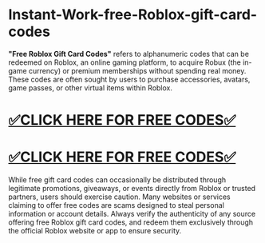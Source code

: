 # Instant-Work-free-Roblox-gift-card-codes
**"Free Roblox Gift Card Codes"** refers to alphanumeric codes that can be redeemed on Roblox, an online gaming platform, to acquire Robux (the in-game currency) or premium memberships without spending real money. These codes are often sought by users to purchase accessories, avatars, game passes, or other virtual items within Roblox.

# [✅CLICK HERE FOR FREE CODES✅](https://streaminglivego.xyz/c/roblxxxee)

# [✅CLICK HERE FOR FREE CODES✅](https://streaminglivego.xyz/c/roblxxxee)

While free gift card codes can occasionally be distributed through legitimate promotions, giveaways, or events directly from Roblox or trusted partners, users should exercise caution. Many websites or services claiming to offer free codes are scams designed to steal personal information or account details. Always verify the authenticity of any source offering free Roblox gift card codes, and redeem them exclusively through the official Roblox website or app to ensure security.
